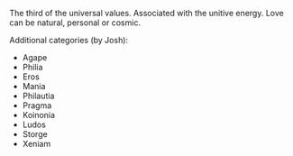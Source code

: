 The third of the universal values. Associated with the unitive energy. Love can be natural, personal or cosmic. 

Additional categories (by Josh):
- Agape
- Philia
- Eros
- Mania
- Philautia
- Pragma
- Koinonia
- Ludos
- Storge
- Xeniam